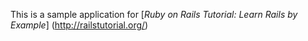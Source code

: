 This is a sample application for [*Ruby on Rails Tutorial: Learn Rails by Example*] (http://railstutorial.org/)
